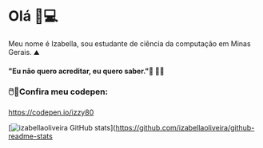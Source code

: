 
# Olá 👋💻 
Meu nome é Izabella, sou estudante de ciência da computação em Minas Gerais. ⛰️
#### "Eu não quero acreditar, eu quero saber."🌌 👩‍🚀
### 🖱️📒Confira meu codepen:
https://codepen.io/izzy80

[![izabellaoliveira GitHub stats](https://github-readme-stats.vercel.app/api?username=izabellaoliveira)](https://github.com/izabellaoliveira/github-readme-stats
